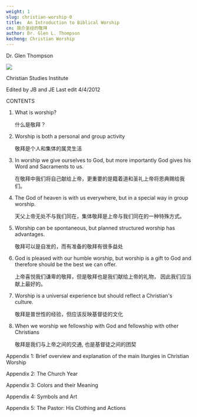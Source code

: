 ```yaml
---
weight: 1
slug: christian-worship-0
title:  An Introduction to Biblical Worship 
cn: 简介圣经的敬拜
author: Dr. Glen L. Thompson
kecheng: Christian Worship
---
```


Dr. Glen Thompson

![](/images/note/jdtjb/0.jpg#left)

Christian
Studies
Institute

Edited by JB and JE Last edit 4/4/2012

CONTENTS

1. What is worship?

    什么是敬拜？

2. Worship is both a personal and group activity

    敬拜是个人和集体的属灵生活

3. In worship we give ourselves to God, but more importantly God gives his Word and Sacraments to us.

    在敬拜中我们将自己献给上帝，更重要的是籍着道和圣礼上帝将恩典赐给我们。

4. The God of heaven is with us everywhere, but in a special way in group worship.

    天父上帝无处不与我们同在，集体敬拜是上帝与我们同在的一种特殊方式。

5. Worship can be spontaneous, but planned structured worship has advantages.

    敬拜可以是自发的，而有准备的敬拜有很多益处

6. God is pleased with our humble worship, but worship is a gift to God and therefore should be the best we can offer.

    上帝喜悦我们谦卑的敬拜，但是敬拜也是我们献给上帝的礼物， 因此我们应当献上最好的。

7. Worship is a universal experience but should reflect a Christian's culture.

    敬拜是普世性的经验，但应该反映基督徒的文化

8. When we worship we fellowship with God and fellowship with other Christians

    敬拜是我们与上帝之间的交通, 也是基督徒之间的团契

Appendix 1: Brief overview and explanation of the main liturgies in Christian Worship

Appendix 2: The Church Year

Appendix 3: Colors and their Meaning

Appendix 4: Symbols and Art

Appendix 5: The Pastor: His Clothing and Actions
